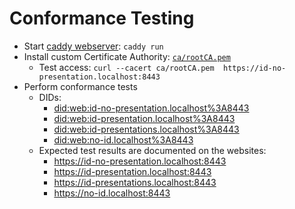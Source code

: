 # Conformance Testing

- Start [caddy webserver](https://caddyserver.com/): `caddy run`
- Install custom Certificate Authority: [`ca/rootCA.pem`](./ca/rootCA.pem)
  - Test access: `curl --cacert ca/rootCA.pem  https://id-no-presentation.localhost:8443`
- Perform conformance tests
  - DIDs:
    - <did:web:id-no-presentation.localhost%3A8443>
    - <did:web:id-presentation.localhost%3A8443>
    - <did:web:id-presentations.localhost%3A8443>
    - <did:web:no-id.localhost%3A8443>
  - Expected test results are documented on the websites:
    - <https://id-no-presentation.localhost:8443>
    - <https://id-presentation.localhost:8443>
    - <https://id-presentations.localhost:8443>
    - <https://no-id.localhost:8443>

